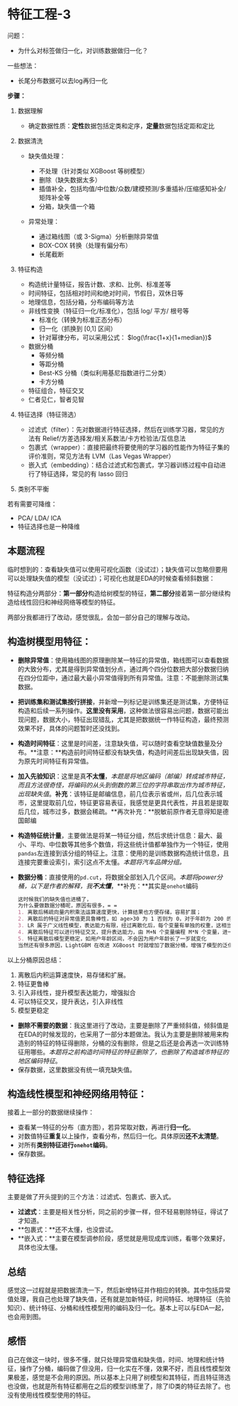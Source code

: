 # 特征工程-3

问题：

* 为什么对标签做归一化，对训练数据做归一化？

一些想法：

* 长尾分布数据可以去log再归一化

**步骤：**

1. 数据理解

   * 确定数据性质：**定性**数据包括定类和定序，**定量**数据包括定距和定比

2. 数据清洗

   * 缺失值处理：
     - 不处理（针对类似 XGBoost 等树模型）
     - 删除（缺失数据太多）
     - 插值补全，包括均值/中位数/众数/建模预测/多重插补/压缩感知补全/矩阵补全等
     - 分箱，缺失值一个箱

   * 异常处理：
     - 通过箱线图（或 3-Sigma）分析删除异常值
     - BOX-COX 转换（处理有偏分布）
     - 长尾截断

3. 特征构造

   * 构造统计量特征，报告计数、求和、比例、标准差等
   * 时间特征，包括相对时间和绝对时间，节假日，双休日等
   * 地理信息，包括分箱，分布编码等方法
   * 非线性变换（特征归一化/标准化），包括 log/ 平方/ 根号等
     * 标准化（转换为标准正态分布）
     * 归一化（抓换到 [0,1] 区间）
     * 针对幂律分布，可以采用公式： $log(\frac{1+x}{1+median})$
   * 数据分桶
     * 等频分桶
     * 等距分桶
     * Best-KS 分桶（类似利用基尼指数进行二分类）
     * 卡方分桶
   * 特征组合，特征交叉
   * 仁者见仁，智者见智

4. 特征选择（特征筛选）

   * 过滤式（filter）：先对数据进行特征选择，然后在训练学习器，常见的方法有 Relief/方差选择发/相关系数法/卡方检验法/互信息法
   * 包裹式（wrapper）：直接把最终将要使用的学习器的性能作为特征子集的评价准则，常见方法有 LVM（Las Vegas Wrapper） 
   * 嵌入式（embedding）：结合过滤式和包裹式，学习器训练过程中自动进行了特征选择，常见的有 lasso 回归

5. 类别不平衡

若有需要可降维：
- PCA/ LDA/ ICA
- 特征选择也是一种降维



## 本题流程

临时想到的：查看缺失值可以使用可视化函数（没试过）；缺失值可以忽略但要用可以处理缺失值的模型（没试过）；可视化也就是EDA的时候查看倾斜数据：

特征构造分两部分：**第一部分**构造给树模型的特征，**第二部分**接着第一部分继续构造给线性回归和神经网络等模型的特征。

两部分我都进行了改动，感觉很乱，会加一部分自己的理解与改动。

## 构造树模型用特征：

* **删除异常值**：使用箱线图的原理删除某一特征的异常值，箱线图可以查看数据的大致分布，尤其是得到异常值划分点，通过两个四分位数把大部分数据归纳在四分位距中，通过最大最小异常值得到所有异常值。注意：不能删除测试集数据。

* **把训练集和测试集按行拼接**，并新增一列标记是训练集还是测试集，方便特征构造和后续一系列操作。**这里没有采用**，这种做法很容易出问题，数据可能出现问题，数据大小，特征出现错乱，尤其是把数据统一作特征构造，最终预测效果不好，具体的问题暂时还没找到。

* **构造时间特征**：这里是时间差，注意缺失值，可以随时查看空缺值数量及分布。**注意：**构造前时间特征都没有缺失值，构造时间差后出现缺失值，因为原先时间特征有异常值。

* **加入先验知识**：这里是真**不太懂**，*本题是将地区编码（邮编）转成城市特征，而且方法很奇怪，将编码的从头到倒数的第三位的字符串取出作为城市特征，出现缺失值*。**补充**：该特征是邮编信息，前几位表示省或州，后几位表示城市，这里提取前几位，特征更容易表征，我感觉是更具代表性，并且若是提取后几位，城市过多，数据会稀疏。**再次补充：**脱敏前原作者无意得知是德国邮编

* **构造特征统计量**，主要做法是将某一特征分组，然后求统计信息：最大、最小、平均、中位数等其他多个数值，将这些统计值都单独作为一个特征，使用`pandas`左连接到该分组的特征上。注意：使用的是训练数据构造统计信息，且连接完要重设索引，索引这点不太懂。*本题将汽车品牌分组。*

* **数据分桶**：直接使用的`pd.cut`，将数据全部划入几个区间。*本题将power分桶，以下是作者的解释，我**不太懂***，**补充：**其实是``onehot``编码

  ```markdown
  这时候我们的缺失值也进桶了，
  为什么要做数据分桶呢，原因有很多，= =
  1. 离散后稀疏向量内积乘法运算速度更快，计算结果也方便存储，容易扩展；
  2. 离散后的特征对异常值更具鲁棒性，如 age>30 为 1 否则为 0，对于年龄为 200 的也不会对模型造成很大的干扰；
  3. LR 属于广义线性模型，表达能力有限，经过离散化后，每个变量有单独的权重，这相当于引入了非线性，能够提升模型的表达能力，加大拟合；
  4. 离散后特征可以进行特征交叉，提升表达能力，由 M+N 个变量编程 M*N 个变量，进一步引入非线形，提升了表达能力；
  5. 特征离散后模型更稳定，如用户年龄区间，不会因为用户年龄长了一岁就变化
  当然还有很多原因，LightGBM 在改进 XGBoost 时就增加了数据分桶，增强了模型的泛化性
  ```

以上分桶原因总结：

<ol>
    <li>离散后内积运算速度快，易存储和扩展。</li>
    <li>特征更鲁棒</li>
    <li>引入非线性，提升模型表达能力，增强拟合</li>
    <li>可以特征交叉，提升表达，引入非线性</li>
    <li>模型更稳定</li>
</ol>

* **删除不需要的数据**：我这里进行了改动，主要是删除了严重倾斜值，倾斜值是在EDA的时候发现的，也采用了一部分本题做法。我认为主要是删除被用来构造别的特征的特征得删除，分桶的没有删除，但是之后还是会再选一次训练特征用哪些。*本题将之前构造时间特征的特征删除了，也删除了构造城市特征的地区编码特征*。
* 保存数据，这里数据没有统一填充缺失值。

## 构造线性模型和神经网络用特征：

接着上一部分的数据继续操作：

* 查看某一特征的分布（直方图），若异常取对数，再进行**归一化**。
* 对数值特征**重复**以上操作，查看分布，然后归一化。具体原因**还不太清楚**。
* 对所有**类别特征进行``onehot``编码**。
* 保存数据。

## 特征选择

主要是做了开头提到的三个方法：过滤式、包裹式、嵌入式。

* **过滤式**：主要是相关性分析，同之前的步骤一样，但不轻易剔除特征，得试了才知道。
* **包裹式：**还不太懂，也没尝试。
* **嵌入式：**主要在模型调参阶段，感觉就是用现成库训练，看哪个效果好，具体也没太懂。

## 总结

感觉这一过程就是把数据清洗一下，然后新增特征并作相应的转换。其中包括异常值处理，我自己也处理了缺失值，还有就是加新特征，时间特征、地理特征（先验知识）、统计特征、分桶和线性模型用的编码及归一化。基本上可以与EDA一起，也会用到图。

## 感悟

自己在做这一块时，很多不懂，就只处理异常值和缺失值，时间、地理和统计特征，操作了分桶，编码做了但没用，归一化实在不懂，效果不好，而且线性模型效果极差，感觉是不会用的原因。所以基本上只用了树模型和其特征，而且特征筛选也没做，也就是所有特征都用在之后的模型训练里了，除了ID类的特征去除了。也没有使用线性模型使用的特征。